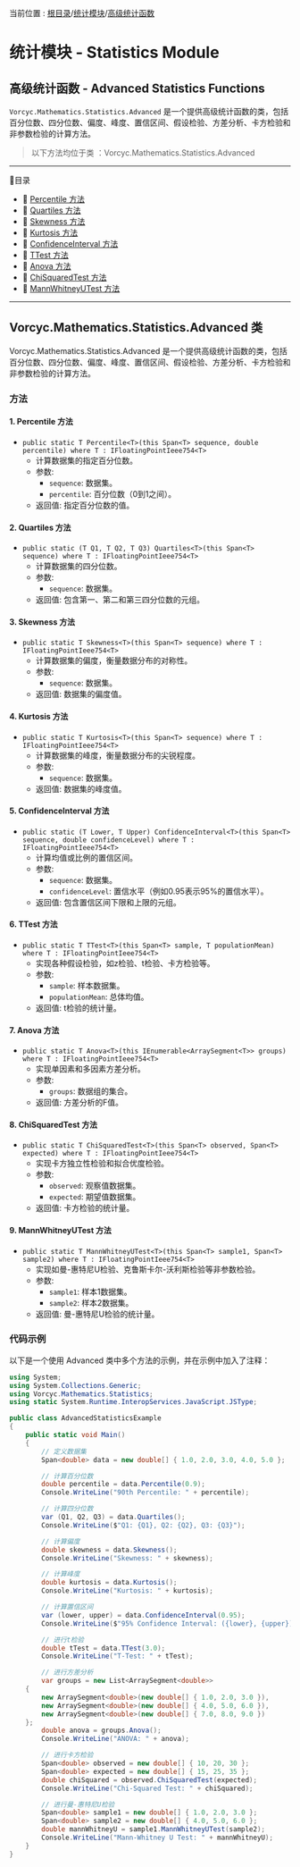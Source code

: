 ﻿当前位置 : [根目录](README.md)/[统计模块](Module_Statistics.md)/[高级统计函数](Module_Statistics_Advanced.md)

# 统计模块 - Statistics Module
## 高级统计函数 - Advanced Statistics Functions

`Vorcyc.Mathematics.Statistics.Advanced` 是一个提供高级统计函数的类，包括百分位数、四分位数、偏度、峰度、置信区间、假设检验、方差分析、卡方检验和非参数检验的计算方法。

> 以下方法均位于类 ：Vorcyc.Mathematics.Statistics.Advanced


---

:ledger:目录  
- :bookmark: [Percentile 方法](#1-percentile-方法)  
- :bookmark: [Quartiles 方法](#2-quartiles-方法)  
- :bookmark: [Skewness 方法](#3-skewness-方法)  
- :bookmark: [Kurtosis 方法](#4-kurtosis-方法)  
- :bookmark: [ConfidenceInterval 方法](#5-confidenceinterval-方法)  
- :bookmark: [TTest 方法](#6-ttest-方法)  
- :bookmark: [Anova 方法](#7-anova-方法)  
- :bookmark: [ChiSquaredTest 方法](#8-chisquaredtest-方法)  
- :bookmark: [MannWhitneyUTest 方法](#9-mannwhitneyutest-方法)  


---

## Vorcyc.Mathematics.Statistics.Advanced 类

Vorcyc.Mathematics.Statistics.Advanced 是一个提供高级统计函数的类，包括百分位数、四分位数、偏度、峰度、置信区间、假设检验、方差分析、卡方检验和非参数检验的计算方法。

### 方法

#### 1. Percentile 方法
- `public static T Percentile<T>(this Span<T> sequence, double percentile) where T : IFloatingPointIeee754<T>`
  - 计算数据集的指定百分位数。
  - 参数:
    - `sequence`: 数据集。
    - `percentile`: 百分位数（0到1之间）。
  - 返回值: 指定百分位数的值。

#### 2. Quartiles 方法
- `public static (T Q1, T Q2, T Q3) Quartiles<T>(this Span<T> sequence) where T : IFloatingPointIeee754<T>`
  - 计算数据集的四分位数。
  - 参数:
    - `sequence`: 数据集。
  - 返回值: 包含第一、第二和第三四分位数的元组。

#### 3. Skewness 方法
- `public static T Skewness<T>(this Span<T> sequence) where T : IFloatingPointIeee754<T>`
  - 计算数据集的偏度，衡量数据分布的对称性。
  - 参数:
    - `sequence`: 数据集。
  - 返回值: 数据集的偏度值。

#### 4. Kurtosis 方法
- `public static T Kurtosis<T>(this Span<T> sequence) where T : IFloatingPointIeee754<T>`
  - 计算数据集的峰度，衡量数据分布的尖锐程度。
  - 参数:
    - `sequence`: 数据集。
  - 返回值: 数据集的峰度值。

#### 5. ConfidenceInterval 方法
- `public static (T Lower, T Upper) ConfidenceInterval<T>(this Span<T> sequence, double confidenceLevel) where T : IFloatingPointIeee754<T>`
  - 计算均值或比例的置信区间。
  - 参数:
    - `sequence`: 数据集。
    - `confidenceLevel`: 置信水平（例如0.95表示95%的置信水平）。
  - 返回值: 包含置信区间下限和上限的元组。

#### 6. TTest 方法
- `public static T TTest<T>(this Span<T> sample, T populationMean) where T : IFloatingPointIeee754<T>`
  - 实现各种假设检验，如z检验、t检验、卡方检验等。
  - 参数:
    - `sample`: 样本数据集。
    - `populationMean`: 总体均值。
  - 返回值: t检验的统计量。

#### 7. Anova 方法
- `public static T Anova<T>(this IEnumerable<ArraySegment<T>> groups) where T : IFloatingPointIeee754<T>`
  - 实现单因素和多因素方差分析。
  - 参数:
    - `groups`: 数据组的集合。
  - 返回值: 方差分析的F值。

#### 8. ChiSquaredTest 方法
- `public static T ChiSquaredTest<T>(this Span<T> observed, Span<T> expected) where T : IFloatingPointIeee754<T>`
  - 实现卡方独立性检验和拟合优度检验。
  - 参数:
    - `observed`: 观察值数据集。
    - `expected`: 期望值数据集。
  - 返回值: 卡方检验的统计量。

#### 9. MannWhitneyUTest 方法
- `public static T MannWhitneyUTest<T>(this Span<T> sample1, Span<T> sample2) where T : IFloatingPointIeee754<T>`
  - 实现如曼-惠特尼U检验、克鲁斯卡尔-沃利斯检验等非参数检验。
  - 参数:
    - `sample1`: 样本1数据集。
    - `sample2`: 样本2数据集。
  - 返回值: 曼-惠特尼U检验的统计量。

### 代码示例
以下是一个使用 Advanced 类中多个方法的示例，并在示例中加入了注释：
```csharp
using System;
using System.Collections.Generic;
using Vorcyc.Mathematics.Statistics;
using static System.Runtime.InteropServices.JavaScript.JSType;

public class AdvancedStatisticsExample
{
    public static void Main()
    {
        // 定义数据集
        Span<double> data = new double[] { 1.0, 2.0, 3.0, 4.0, 5.0 };

        // 计算百分位数
        double percentile = data.Percentile(0.9);
        Console.WriteLine("90th Percentile: " + percentile);

        // 计算四分位数
        var (Q1, Q2, Q3) = data.Quartiles();
        Console.WriteLine($"Q1: {Q1}, Q2: {Q2}, Q3: {Q3}");

        // 计算偏度
        double skewness = data.Skewness();
        Console.WriteLine("Skewness: " + skewness);

        // 计算峰度
        double kurtosis = data.Kurtosis();
        Console.WriteLine("Kurtosis: " + kurtosis);

        // 计算置信区间
        var (lower, upper) = data.ConfidenceInterval(0.95);
        Console.WriteLine($"95% Confidence Interval: ({lower}, {upper})");

        // 进行t检验
        double tTest = data.TTest(3.0);
        Console.WriteLine("T-Test: " + tTest);

        // 进行方差分析
        var groups = new List<ArraySegment<double>>
    {
        new ArraySegment<double>(new double[] { 1.0, 2.0, 3.0 }),
        new ArraySegment<double>(new double[] { 4.0, 5.0, 6.0 }),
        new ArraySegment<double>(new double[] { 7.0, 8.0, 9.0 })
    };
        double anova = groups.Anova();
        Console.WriteLine("ANOVA: " + anova);

        // 进行卡方检验
        Span<double> observed = new double[] { 10, 20, 30 };
        Span<double> expected = new double[] { 15, 25, 35 };
        double chiSquared = observed.ChiSquaredTest(expected);
        Console.WriteLine("Chi-Squared Test: " + chiSquared);

        // 进行曼-惠特尼U检验
        Span<double> sample1 = new double[] { 1.0, 2.0, 3.0 };
        Span<double> sample2 = new double[] { 4.0, 5.0, 6.0 };
        double mannWhitneyU = sample1.MannWhitneyUTest(sample2);
        Console.WriteLine("Mann-Whitney U Test: " + mannWhitneyU);
    }
}
```



